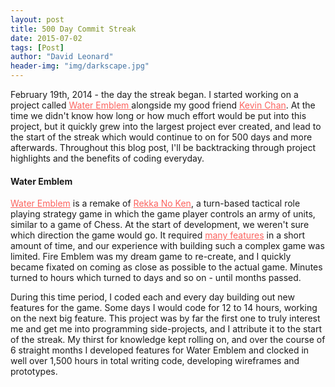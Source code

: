 ```yaml
---
layout: post
title: 500 Day Commit Streak
date: 2015-07-02
tags: [Post]
author: "David Leonard"
header-img: "img/darkscape.jpg"
---
```


February 19th, 2014 - the day the streak began. I started working on a project called <a style="color:#FC645F" href="https://github.com/chessmasterhong/WaterEmblem">Water Emblem </a> alongside my good friend <a style="color:#FC645F" href="https://github.com/chessmasterhong">Kevin Chan</a>. At the time we didn't know how long or how much effort would be put into this project, but it quickly grew into the largest project ever created, and lead to the start of the streak which would continue to on for 500 days and more afterwards. Throughout this blog post, I'll be backtracking through project highlights and the benefits of coding everyday. 

#### Water Emblem

<a style="color:#FC645F" href="https://github.com/chessmasterhong/WaterEmblem">Water Emblem</a> is a remake of <a style="color:#FC645F" href="http://fireemblem.wikia.com/wiki/Fire_Emblem:_Rekka_no_Ken">Rekka No Ken</a>, a turn-based tactical role playing strategy game in which the game player controls an army of units, similar to a game of Chess. At the start of development, we weren't sure which direction the game would go. It required <a style="color:#FC645F" href="https://github.com/chessmasterhong/WaterEmblem/blob/master/notes/task_tree.txt">many features</a> in a short amount of time, and our experience with building such a complex game was limited. Fire Emblem was my dream game to re-create, and I quickly became fixated on coming as close as possible to the actual game. Minutes turned to hours which turned to days and so on - until months passed. 

During this time period, I coded each and every day building out new features for the game. Some days I would code for 12 to 14 hours, working on the next big feature. This project was by far the first one to truly interest me and get me into programming side-projects, and I attribute it to the start of the streak. My thirst for knowledge kept rolling on, and over the course of 6 straight months I developed features for Water Emblem and clocked in well over 1,500 hours in total writing code, developing wireframes and prototypes. 